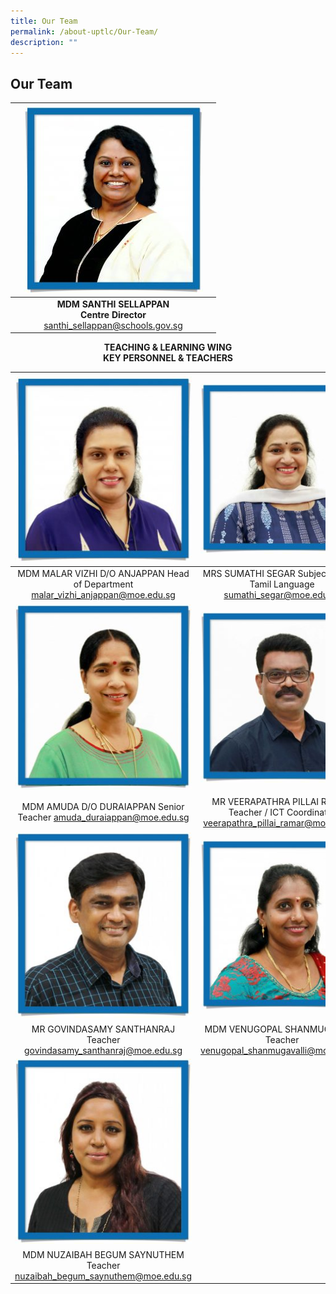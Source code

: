 ```yaml
---
title: Our Team
permalink: /about-uptlc/Our-Team/
description: ""
---
```

## Our Team


|   |                                     <img src="/images/centredirector.jpg" width="287" height="300">                                     |   |
|:-:|:---------------------------------------------------------------------------:|:-:|
|   | **MDM SANTHI SELLAPPAN <br>Centre Director**<br>santhi_sellappan@schools.gov.sg |   |


<strong><center>TEACHING & LEARNING WING<br>
KEY PERSONNEL & TEACHERS</center></strong>



|                                        ![](/images/Headofdepartment.jpg)                                        |                                             ![](/images/Subjecthead-tamil.jpeg)                                             |                                       ![](/images/Subjecthead-curriculum.jpeg)                                    |
|:-------------------------------------------------------------------------------:|:-----------------------------------------------------------------------------------------:|:----------------------------------------------------------------------------:|
| MDM MALAR VIZHI D/O ANJAPPAN Head of Department malar_vizhi_anjappan@moe.edu.sg |         MRS SUMATHI SEGAR Subject Head -  Tamil Language sumathi_segar@moe.edu.sg         | MR K. SARAVANAN Subject Head -  Curriculum Innovation saravanan_k@moe.edu.sg |
|                                        ![](/images/seniorteacher.jpeg)                                        |                                             ![](/images/ictcoordinator.jpeg)                                             |                                       ![](/images/teacher.jpeg)                                      |
|      MDM AMUDA D/O DURAIAPPAN Senior Teacher amuda_duraiappan@moe.edu.sg        | MR VEERAPATHRA PILLAI RAMAR Teacher / ICT Coordinator veerapathra_pillai_ramar@moe.edu.sg |      MR SEETHARAMAN THANGARAJU Teacherseetharaman_thangaraju@moe.edu.sg      |
|                                        ![](/images/teacher2.jpeg)                                       |                                             ![](/images/teacher3.jpeg)                                             |                                       ![](/images/teacher4.jpeg)                                      |
|       MR GOVINDASAMY SANTHANRAJ Teacher govindasamy_santhanraj@moe.edu.sg       |           MDM VENUGOPAL SHANMUGAVALLI Teacher venugopal_shanmugavalli@moe.edu.sg          |      MS MEENAMBAL PARAMASIVAM Teacher  meenambal_paramasivam@moe.edu.sg      |
|                                        ![](/images/teacher5.jpeg)                                       |                                                                                           |                                                                              |
|     MDM NUZAIBAH BEGUM SAYNUTHEM Teacher nuzaibah_begum_saynuthem@moe.edu.sg    |                                                                                           |                                                                              |